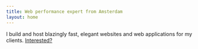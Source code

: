 ```yaml
---
title: Web performance expert from Amsterdam
layout: home
---
```


I build and host blazingly fast, elegant websites and web applications for my clients. [Interested?](/about/)